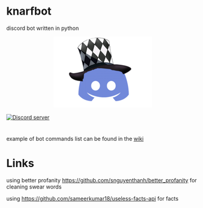 # knarfbot
discord bot written in python
<p align="center">
  <a href="https://discord.gg/hcJbRpvZPG">
 <img alt="icon" src="./docs/media/icon.png">
  </a>
</p>
  <a href="https://discord.gg/hcJbRpvZPG">
 <img alt="Discord server"  src="https://img.shields.io/discord/815358648225366037?logo=discord&style=flat-square"></a>
 

#




example of bot
commands list can be found in the [wiki](https://github.com/killertofus/knarfbot/wiki)





# Links
using better profanity https://github.com/snguyenthanh/better_profanity for cleaning swear words


using https://github.com/sameerkumar18/useless-facts-api for facts
